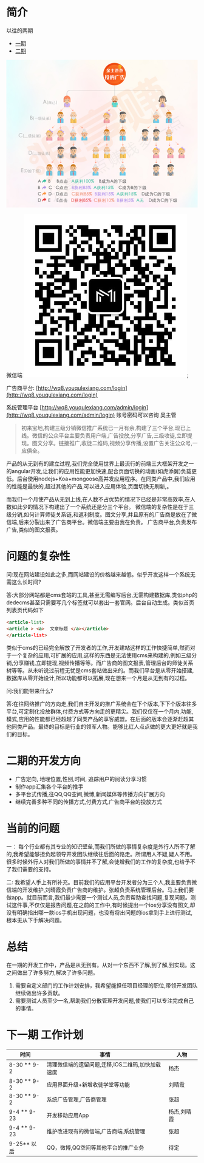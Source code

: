# 简介
以往的两期
* [一期](./old.md)
* [二期](./two.md)

![](./images/fensi.jpg)

微信端
![](images/qrcode.jpg);

广告商平台: [http://wq8.youqulexiang.com/login](http://wq8.youqulexiang.com/login) 

系统管理平台  [http://wq8.youqulexiang.com/admin/login](http://wq8.youqulexiang.com/admin/login) 账号密码可以咨询 吴主管

> 初来宝地,构建三级分销微信推广系统已一月有余,构建了三个平台,现已上线。微信的公众平台主要负责用户端,广告投放,分享广告,三级收徒,立即提现。图文分享。链接推广,收徒二维码,视频分享传播,设置广告关注公众号,一应俱全。

产品的从无到有的建立过程,我们完全使用世界上最流行的前端三大框架开发之一的angular开发,让我们的应用性能更加快速,配合页面切换的动画(如虎添翼)负载更低。后台使用nodejs+Koa+mongoose高并发应用程序。在同类产品中,我们应用的性能是最快的,超过其他的产品,可以进入应用体验,页面切换无刷新,。

而我们一个月使产品从无到上线,在人数不占优势的情况下已经是非常高效率,在人数如此少的情况下构建出了一个系统还是分三个平台。
微信端的复杂性是在于三级分销,如何计算师徒关系链,和返利制度。图文分享,并且原有的广告商是放在了微信端,后来分裂出来了广告商平台。微信端主要由我在负责。
广告商平台,负责发布广告,类似的图文报表。



# 问题的复杂性
问:现在网站建设如此之多,而网站建设的价格越来越低。似乎开发这样一个系统无需这么长时间?

答:大部分网站都是cms套站的工具,甚至无需编写后台,无需构建数据库,类似php的dedecms甚至只需要写几个标签就可以套出一套官网。后台自动生成。类似首页列表页代码如下 
```html
<article-list>
<article > <a>  文章标题 </a></article>
</article-list>
```
类似于cms的已经完全解放了开发者的工作,开发建站这样的工作快捷简单,然而对于一个复杂的应用,可扩展的应用,这样的东西是无法使用cms来构建的,例如三级分销,分享赚钱,立即提现,视频传播等等。而广告商的图文报表,管理后台的师徒关系树等等。从未听说过前程无忧是cms套站做出来的。而我们平台是从零开始搭建,数据库从零开始设计,所以功能都可以拓展,现在想来一个月是从无到有的过程。


问:我们能带来什么?

答:在往网络推广的方向走,我们自主开发的推广系统会在下个版本,下下个版本往多平台,可定制化投放群体,付费方式等方向走的更精尖。我们仅仅在一个月内,功能,模式,应用的性能都已经超越了同类产品的享客威盟。在后面的版本会逐渐赶超其他同类产品。最终的目标是行业的领军人物。能够比红人点点做的更大更好就是我们的目标。





# 二期的开发方向
* 广告定向, 地理位置,性别,时间, 追踪用户的阅读分享习惯
* 制作app汇集各个平台的推手
* 多平台式传播,往QQ,QQ空间,微博,新闻媒体等传播方向扩展方向
* 继续完善多种不同的传播方式,付费方式,广告商平台的投放方式




# 当前的问题
一： 每个行业都有其专业的知识壁垒,而我们所做的事情复杂度是外行人所不了解的,我希望能够担负起领导开发团队继续往后面的路走。所谓用人不疑,疑人不用。很多时候外行人对我们所做的事情并不了解,会徒增我们的工作的复杂度,也给予不了我们需要的支持。

二: 我希望人手上有所补充。目前我们的应用平台开发者分为三个人,我主要负责微信端的开发维护,刘晴霞负责广告商的维护。张超负责系统管理后台。马上我们要做app。就目前而言,我们最少需要一个测试人员,负责帮助查找问题,复现问题。测试这件事,不仅仅是报告问题,在之前的工作中,有时候提出一个ios分享没有图文,却没有明确指出哪一款ios手机出现问题，也没有将出问题的ios拿到手上进行测试,根本无从下手解决问题。



# 总结

在一期的开发工作中，产品是从无到有。从对一个东西不了解,到了解,到实现。这之间做出了许多努力,解决了许多问题。
1. 需要自定义部门的工作计划安排，我希望能担任项目经理的职位,带领开发团队继续做出许多贡献。
2. 需要测试人员至少一名,帮助我们分散管理开发问题,使我们可以专注完成自己的事情。



# 下一期 工作计划


|时间|事情|人物|
|---|---|---|
|8-30 ** 9-2|清理微信端的遗留问题,迁移,IOS二维码,加快加载速度|杨杰|
|8-30 ** 9-2|应用界面升级+新增收徒学堂等功能|刘晴霞|
|8-30 ** 9-2|系统广告管理,广告商管理|张超|
|9-4 ** 9-23|开发移动应用App | 杨杰,刘晴霞|
|9-4 ** 9-23|维护改进现有的微信端,广告商端,系统管理|张超|
|9-25** 以后|QQ，微博,QQ空间等其他平台的推广业务|待定|


